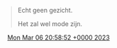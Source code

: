 > Echt geen gezicht\.  
>   
> Het zal wel mode zijn\.

<img src="../../media/tweet.ico" width="12" /> [Mon Mar 06 20:58:52 +0000 2023](https://twitter.com/DromerDenker/status/1632848241380212737)